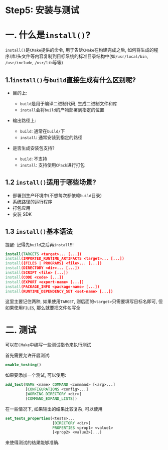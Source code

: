 # Step5: 安装与测试

# 一. 什么是`install()`?

`install()`是`CMake`提供的命令, 用于告诉`CMake`在构建完成之后, 如何将生成的程序/库/头文件等内容复制到目标系统的标准目录结构中(如`/usr/local/bin`, `/usr/include`, `/usr/lib`等等)

## 1.1`install()`与`build`直接生成有什么区别呢?

- 目的上:

  - `build`是用于编译二进制代码, 生成二进制文件和库
  - `install`会将`build`的产物部署到指定的位置
- 输出路径上:

  - `build`: 通常在`build/`下
  - `install`: 通常安装到指定的路径
- 是否生成安装包支持?

  - `build`: 不支持
  - `install`: 支持使用`CPack`进行打包

## 1.2 `install()`适用于哪些场景?

- 部署到生产环境中(不想每次都依赖`build`目录)
- 系统路径的运行程序
- 打包应用
- 安装 SDK

## 1.3 `install()`基本语法

提醒: 记得先`build`之后再`install`!!!

```cmake
install(TARGETS <target>... [...])
install(IMPORTED_RUNTIME_ARTIFACTS <target>... [...])
install({FILES | PROGRAMS} <file>... [...])
install(DIRECTORY <dir>... [...])
install(SCRIPT <file> [...])
install(CODE <code> [...])
install(EXPORT <export-name> [...])
install(PACKAGE_INFO <package-name> [...])
install(RUNTIME_DEPENDENCY_SET <set-name> [...])
```

这里主要记住两种, 如果使用`TARGET`, 则后面的`<target>`只需要填写目标名即可, 但如果使用`FILES`, 那么就要把文件名写全

# 二. 测试

可以在`CMake`中编写一些测试指令来执行测试

首先需要允许开启测试:

```cmake
enable_testing()
```

如果要添加一个测试, 可以使用:

```cmake
add_test(NAME <name> COMMAND <command> [<arg>...]
         [CONFIGURATIONS <config>...]
         [WORKING_DIRECTORY <dir>]
         [COMMAND_EXPAND_LISTS])
```

在一些情况下, 如果输出的结果比较复杂, 可以使用

```cmake
set_tests_properties(<tests>...
                     [DIRECTORY <dir>]
                     PROPERTIES <prop1> <value1>
                     [<prop2> <value2>]...)
```

来使得测试的结果能够准确.
